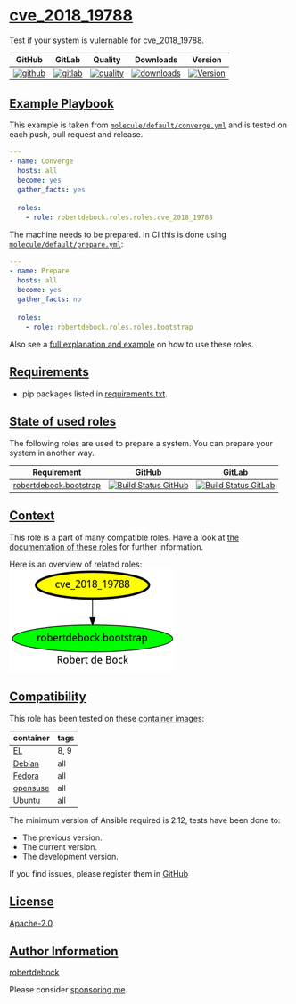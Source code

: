 # [cve_2018_19788](#cve_2018_19788)

Test if your system is vulernable for cve_2018_19788.

|GitHub|GitLab|Quality|Downloads|Version|
|------|------|-------|---------|-------|
|[![github](https://github.com/robertdebock/ansible-role-cve_2018_19788/workflows/Ansible%20Molecule/badge.svg)](https://github.com/robertdebock/ansible-role-cve_2018_19788/actions)|[![gitlab](https://gitlab.com/robertdebock-iac/ansible-role-cve_2018_19788/badges/master/pipeline.svg)](https://gitlab.com/robertdebock-iac/ansible-role-cve_2018_19788)|[![quality](https://img.shields.io/ansible/quality/34979)](https://galaxy.ansible.com/robertdebock/cve_2018_19788)|[![downloads](https://img.shields.io/ansible/role/d/34979)](https://galaxy.ansible.com/robertdebock/cve_2018_19788)|[![Version](https://img.shields.io/github/release/robertdebock/ansible-role-cve_2018_19788.svg)](https://github.com/robertdebock/ansible-role-cve_2018_19788/releases/)|

## [Example Playbook](#example-playbook)

This example is taken from [`molecule/default/converge.yml`](https://github.com/robertdebock/ansible-role-cve_2018_19788/blob/master/molecule/default/converge.yml) and is tested on each push, pull request and release.

```yaml
---
- name: Converge
  hosts: all
  become: yes
  gather_facts: yes

  roles:
    - role: robertdebock.roles.roles.cve_2018_19788
```

The machine needs to be prepared. In CI this is done using [`molecule/default/prepare.yml`](https://github.com/robertdebock/ansible-role-cve_2018_19788/blob/master/molecule/default/prepare.yml):

```yaml
---
- name: Prepare
  hosts: all
  become: yes
  gather_facts: no

  roles:
    - role: robertdebock.roles.roles.bootstrap
```

Also see a [full explanation and example](https://robertdebock.nl/how-to-use-these-roles.html) on how to use these roles.


## [Requirements](#requirements)

- pip packages listed in [requirements.txt](https://github.com/robertdebock/ansible-role-cve_2018_19788/blob/master/requirements.txt).

## [State of used roles](#state-of-used-roles)

The following roles are used to prepare a system. You can prepare your system in another way.

| Requirement | GitHub | GitLab |
|-------------|--------|--------|
|[robertdebock.bootstrap](https://galaxy.ansible.com/robertdebock/bootstrap)|[![Build Status GitHub](https://github.com/robertdebock/ansible-role-bootstrap/workflows/Ansible%20Molecule/badge.svg)](https://github.com/robertdebock/ansible-role-bootstrap/actions)|[![Build Status GitLab](https://gitlab.com/robertdebock-iac/ansible-role-bootstrap/badges/master/pipeline.svg)](https://gitlab.com/robertdebock-iac/ansible-role-bootstrap)|

## [Context](#context)

This role is a part of many compatible roles. Have a look at [the documentation of these roles](https://robertdebock.nl/) for further information.

Here is an overview of related roles:
![dependencies](https://raw.githubusercontent.com/robertdebock/ansible-role-cve_2018_19788/png/requirements.png "Dependencies")

## [Compatibility](#compatibility)

This role has been tested on these [container images](https://hub.docker.com/u/robertdebock):

|container|tags|
|---------|----|
|[EL](https://hub.docker.com/repository/docker/robertdebock/enterpriselinux/general)|8, 9|
|[Debian](https://hub.docker.com/repository/docker/robertdebock/debian/general)|all|
|[Fedora](https://hub.docker.com/repository/docker/robertdebock/fedora/general)|all|
|[opensuse](https://hub.docker.com/repository/docker/robertdebock/opensuse/general)|all|
|[Ubuntu](https://hub.docker.com/repository/docker/robertdebock/ubuntu/general)|all|

The minimum version of Ansible required is 2.12, tests have been done to:

- The previous version.
- The current version.
- The development version.

If you find issues, please register them in [GitHub](https://github.com/robertdebock/ansible-role-cve_2018_19788/issues)

## [License](#license)

[Apache-2.0](https://github.com/robertdebock/ansible-role-cve_2018_19788/blob/master/LICENSE).

## [Author Information](#author-information)

[robertdebock](https://robertdebock.nl/)

Please consider [sponsoring me](https://github.com/sponsors/robertdebock).
